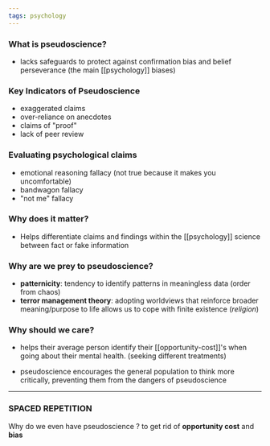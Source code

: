 ```yaml
---
tags: psychology
---
```


### What is pseudoscience?
- lacks safeguards to protect against confirmation bias and belief perseverance (the main [[psychology]] biases)

### Key Indicators of Pseudoscience
- exaggerated claims
- over-reliance on anecdotes
- claims of "proof"
- lack of peer review

### Evaluating psychological claims
- emotional reasoning fallacy (not true because it makes you uncomfortable)
- bandwagon fallacy
- "not me" fallacy
### Why does it matter?
- Helps differentiate claims and findings within the [[psychology]] science between fact or fake information 
### Why are we prey to pseudoscience?
- **patternicity**: tendency to identify patterns in meaningless data (order from chaos)
- **terror management theory**: adopting worldviews that reinforce broader meaning/purpose to life allows us to cope with finite existence (*religion*)

### Why should we care?
- helps their average person identify their [[opportunity-cost]]'s when going about their mental health. (seeking different treatments)

- pseudoscience encourages the general population to think more critically, preventing them from the dangers of pseudoscience

---

### SPACED REPETITION

Why do we even have pseudoscience
?
to get rid of **opportunity cost** and **bias**



